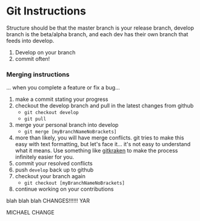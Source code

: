 # Git Instructions

Structure should be that the master branch is your release branch, develop branch is the beta/alpha branch, and each dev has their own branch that feeds into develop.

1. Develop on your branch
1. commit often!

### Merging instructions

... when you complete a feature or fix a bug...

1. make a commit stating your progress
1. checkout the develop branch and pull in the latest changes from github
	* `git checkout develop`
	* `git pull`
1. merge your personal branch into develop
	* `git merge [myBranchNameNoBrackets]`
1. more than likely, you will have merge conflicts. git tries to make this easy with text formatting, but let's face it... it's not easy to understand what it means. Use something like [gitkraken](https://www.gitkraken.com) to make the process infinitely easier for you.
1. commit your resolved conflicts
1. push `develop` back up to github
1. checkout your branch again
	* `git checkout [myBranchNameNoBrackets]`
1. continue working on your contributions


blah blah blah CHANGES!!!!!!
YAR

MICHAEL CHANGE